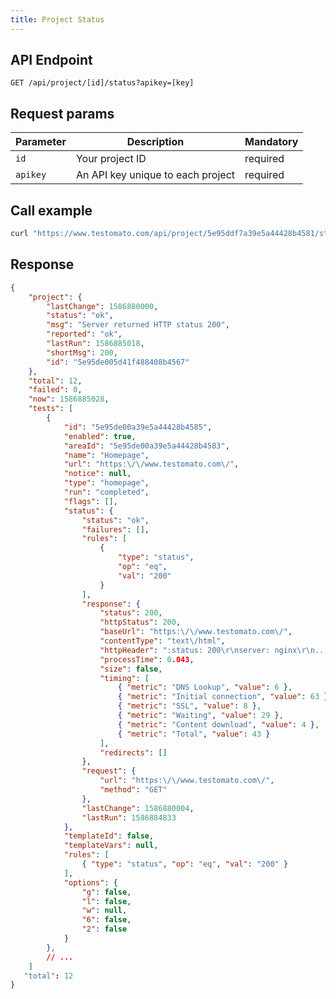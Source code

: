 ```yaml
---
title: Project Status
---
```


## API Endpoint

```text
GET /api/project/[id]/status?apikey=[key]
```


## Request params

| Parameter | Description | Mandatory |
| --------- | ------------ | -------- |
| `id`      | Your project ID | required |
| `apikey`  | An API key unique to each project | required |


## Call example

```bash title="Example CURL call"
curl "https://www.testomato.com/api/project/5e95ddf7a39e5a44428b4581/status?apikey=4PJAOwTK"
```

## Response

```json title="Example JSON response"
{
	"project": {
		"lastChange": 1586880000,
		"status": "ok",
		"msg": "Server returned HTTP status 200",
		"reported": "ok",
		"lastRun": 1586885018,
		"shortMsg": 200,
		"id": "5e95de005d41f488408b4567"
	},
	"total": 12,
	"failed": 0,
	"now": 1586885028,
	"tests": [
		{
			"id": "5e95de00a39e5a44428b4585",
			"enabled": true,
			"areaId": "5e95de00a39e5a44428b4583",
			"name": "Homepage",
			"url": "https:\/\/www.testomato.com\/",
			"notice": null,
			"type": "homepage",
			"run": "completed",
			"flags": [],
			"status": {
				"status": "ok",
				"failures": [],
				"rules": [
					{
						"type": "status",
						"op": "eq",
						"val": "200"
					}
				],
				"response": {
					"status": 200,
					"httpStatus": 200,
					"baseUrl": "https:\/\/www.testomato.com\/",
					"contentType": "text\/html",
					"httpHeader": ":status: 200\r\nserver: nginx\r\n...",
					"processTime": 0.043,
					"size": false,
					"timing": [
						{ "metric": "DNS Lookup", "value": 6 },
						{ "metric": "Initial connection", "value": 63 },
						{ "metric": "SSL", "value": 8 },
						{ "metric": "Waiting", "value": 29 },
						{ "metric": "Content download", "value": 4 },
						{ "metric": "Total", "value": 43 }
					],
					"redirects": []
				},
				"request": {
					"url": "https:\/\/www.testomato.com\/",
					"method": "GET"
				},
				"lastChange": 1586880004,
				"lastRun": 1586884833
			},
			"templateId": false,
			"templateVars": null,
			"rules": [
				{ "type": "status", "op": "eq", "val": "200" }
			],
			"options": {
				"g": false,
				"l": false,
				"w": null,
				"6": false,
				"2": false
			}
		},
		// ...     
	]
   "total": 12
}
```
